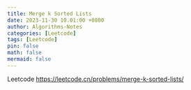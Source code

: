 ```yaml
---
title: Merge k Sorted Lists
date: 2023-11-30 10.01:00 +0800
author: Algorithms-Notes
categories: [Leetcode]
tags: [Leetcode]
pin: false
math: false
mermaid: false
---
```


Leetcode <https://leetcode.cn/problems/merge-k-sorted-lists/>